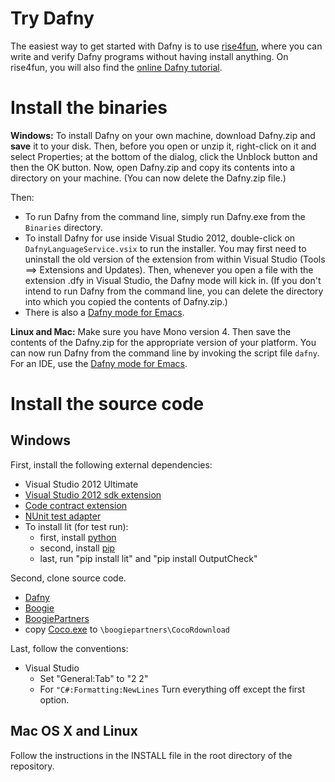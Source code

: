 Try Dafny
=========

The easiest way to get started with Dafny is to use [rise4fun](http://rise4fun.com/dafny), where you can write and verify Dafny programs without having install anything. On rise4fun, you will also find the [online Dafny tutorial](http://rise4fun.com/Dafny/tutorial/guide).

Install the binaries
====================

**Windows:** To install Dafny on your own machine, download Dafny.zip and **save** it to your disk. Then, before you open or unzip it, right-click on it and select Properties; at the bottom of the dialog, click the Unblock button and then the OK button. Now, open Dafny.zip and copy its contents into a directory on your machine. (You can now delete the Dafny.zip file.)

Then:

-   To run Dafny from the command line, simply run Dafny.exe from the `Binaries` directory.
-   To install Dafny for use inside Visual Studio 2012, double-click on `DafnyLanguageService.vsix` to run the installer. You may first need to uninstall the old version of the extension from within Visual Studio (Tools ==\> Extensions and Updates). Then, whenever you open a file with the extension .dfy in Visual Studio, the Dafny mode will kick in. (If you don't intend to run Dafny from the command line, you can delete the directory into which you copied the contents of Dafny.zip.)
-   There is also a [Dafny mode for Emacs](https://github.com/boogie-org/boogie-friends).

**Linux and Mac:** Make sure you have Mono version 4. Then save the contents of the Dafny.zip for the appropriate version of your platform. You can now run Dafny from the command line by invoking the script file `dafny`. For an IDE, use the [Dafny mode for Emacs](https://github.com/boogie-org/boogie-friends).

Install the source code
=======================

## Windows
First, install the following external dependencies:

-   Visual Studio 2012 Ultimate
-   [Visual Studio 2012 sdk extension](https://visualstudiogallery.msdn.microsoft.com/b2fa5b3b-25eb-4a2f-80fd-59224778ea98)
-   [Code contract extension](https://visualstudiogallery.msdn.microsoft.com/1ec7db13-3363-46c9-851f-1ce455f66970)
-   [NUnit test adapter](https://visualstudiogallery.msdn.microsoft.com/6ab922d0-21c0-4f06-ab5f-4ecd1fe7175d)
-   To install lit (for test run):
    -   first, install [python](https://www.python.org/downloads/)
    -   second, install [pip](http://pip.readthedocs.org/en/stable/installing/)
    -   last, run "pip install lit" and "pip install OutputCheck"

Second, clone source code.

-   [Dafny](https://github.com/Microsoft/dafny)
-   [Boogie](https://github.com/boogie-org/boogie)
-   [BoogiePartners](https://github.com/boogie-org/boogie-partners)
-   copy [Coco.exe](http://www.ssw.uni-linz.ac.at/Research/Projects/Coco/) to `\boogiepartners\CocoRdownload`

Last, follow the conventions:

-   Visual Studio
    -   Set "General:Tab" to "2 2"
    -   For `"C#:Formatting:NewLines` Turn everything off except the first option.

## Mac OS X and Linux

Follow the instructions in the INSTALL file in the root directory of the repository.